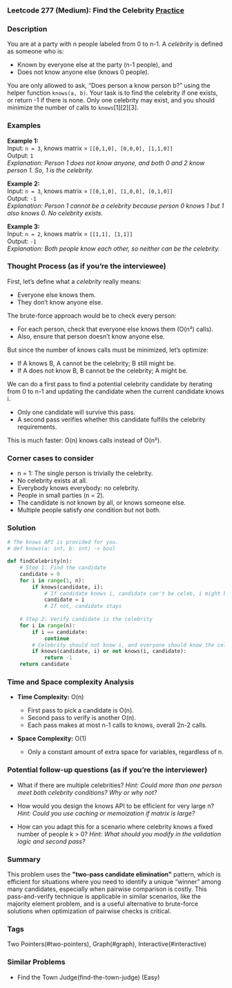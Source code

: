 ### Leetcode 277 (Medium): Find the Celebrity [Practice](https://leetcode.com/problems/find-the-celebrity)

### Description  
You are at a party with n people labeled from 0 to n-1. A *celebrity* is defined as someone who is:
- Known by everyone else at the party (n-1 people), and
- Does not know anyone else (knows 0 people).

You are only allowed to ask, “Does person a know person b?” using the helper function `knows(a, b)`. Your task is to find the celebrity if one exists, or return -1 if there is none. Only one celebrity may exist, and you should minimize the number of calls to `knows`[1][2][3].

### Examples  

**Example 1:**  
Input: `n = 3`, knows matrix = `[[0,1,0], [0,0,0], [1,1,0]]`  
Output: `1`  
*Explanation: Person 1 does not know anyone, and both 0 and 2 know person 1. So, 1 is the celebrity.*

**Example 2:**  
Input: `n = 3`, knows matrix = `[[0,1,0], [1,0,0], [0,1,0]]`  
Output: `-1`  
*Explanation: Person 1 cannot be a celebrity because person 0 knows 1 but 1 also knows 0. No celebrity exists.*

**Example 3:**  
Input: `n = 2`, knows matrix = `[[1,1], [1,1]]`  
Output: `-1`  
*Explanation: Both people know each other, so neither can be the celebrity.*

### Thought Process (as if you’re the interviewee)  
First, let’s define what a *celebrity* really means:
- Everyone else knows them.
- They don’t know anyone else.

The brute-force approach would be to check every person:
- For each person, check that everyone else knows them (O(n²) calls).
- Also, ensure that person doesn’t know anyone else.

But since the number of knows calls must be minimized, let’s optimize:
- If A knows B, A cannot be the celebrity; B still might be.
- If A does not know B, B cannot be the celebrity; A might be.

We can do a first pass to find a potential celebrity candidate by iterating from 0 to n-1 and updating the candidate when the current candidate knows i.
- Only one candidate will survive this pass.
- A second pass verifies whether this candidate fulfills the celebrity requirements.

This is much faster: O(n) knows calls instead of O(n²).

### Corner cases to consider  
- n = 1: The single person is trivially the celebrity.
- No celebrity exists at all.
- Everybody knows everybody: no celebrity.
- People in small parties (n = 2).
- The candidate is not known by all, or knows someone else.
- Multiple people satisfy *one* condition but not both.

### Solution

```python
# The knows API is provided for you.
# def knows(a: int, b: int) -> bool

def findCelebrity(n):
    # Step 1: Find the candidate
    candidate = 0
    for i in range(1, n):
        if knows(candidate, i):
            # If candidate knows i, candidate can't be celeb, i might be
            candidate = i
            # If not, candidate stays
    
    # Step 2: Verify candidate is the celebrity
    for i in range(n):
        if i == candidate:
            continue
        # Celebrity should not know i, and everyone should know the celebrity
        if knows(candidate, i) or not knows(i, candidate):
            return -1
    return candidate
```

### Time and Space complexity Analysis  

- **Time Complexity:** O(n)  
  - First pass to pick a candidate is O(n).
  - Second pass to verify is another O(n).
  - Each pass makes at most n-1 calls to knows, overall 2n-2 calls.

- **Space Complexity:** O(1)  
  - Only a constant amount of extra space for variables, regardless of n.

### Potential follow-up questions (as if you’re the interviewer)  

- What if there are multiple celebrities?
  *Hint: Could more than one person meet both celebrity conditions? Why or why not?*

- How would you design the knows API to be efficient for very large n?
  *Hint: Could you use caching or memoization if matrix is large?*

- How can you adapt this for a scenario where celebrity knows a fixed number of people k > 0?
  *Hint: What should you modify in the validation logic and second pass?*

### Summary
This problem uses the **"two-pass candidate elimination"** pattern, which is efficient for situations where you need to identify a unique “winner” among many candidates, especially when pairwise comparison is costly. This pass-and-verify technique is applicable in similar scenarios, like the majority element problem, and is a useful alternative to brute-force solutions when optimization of pairwise checks is critical.

### Tags
Two Pointers(#two-pointers), Graph(#graph), Interactive(#interactive)

### Similar Problems
- Find the Town Judge(find-the-town-judge) (Easy)